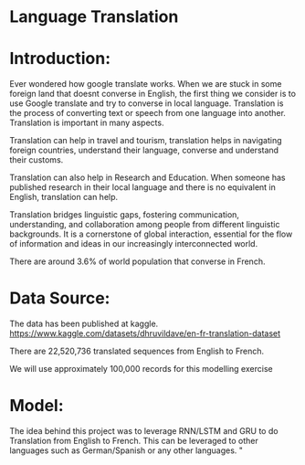# Language Translation

# Introduction:

Ever wondered how google translate works. When we are stuck in some foreign land that doesnt converse in English, the first thing we consider is to use Google translate and try to converse in local language. Translation is the process of converting text or speech from one language into another. Translation is important in many aspects. 

Translation can help in travel and tourism, translation helps in navigating foreign countries, understand their language, converse and understand their customs. 

Translation can also help in Research and Education. When someone has published research in their local language and there is no equivalent in English, translation can help. 

Translation bridges linguistic gaps, fostering communication, understanding, and collaboration among people from different linguistic backgrounds. It is a cornerstone of global interaction, essential for the flow of information and ideas in our increasingly interconnected world. 

There are around 3.6% of world population that converse in French. 

# Data Source:

The data has been published at kaggle. https://www.kaggle.com/datasets/dhruvildave/en-fr-translation-dataset

There are 22,520,736 translated sequences from English to French.

We will use approximately 100,000 records for this modelling exercise

# Model:

The idea behind this project was to leverage RNN/LSTM and GRU to do Translation from English to French. This can be leveraged to other languages such as German/Spanish or any other languages. "
